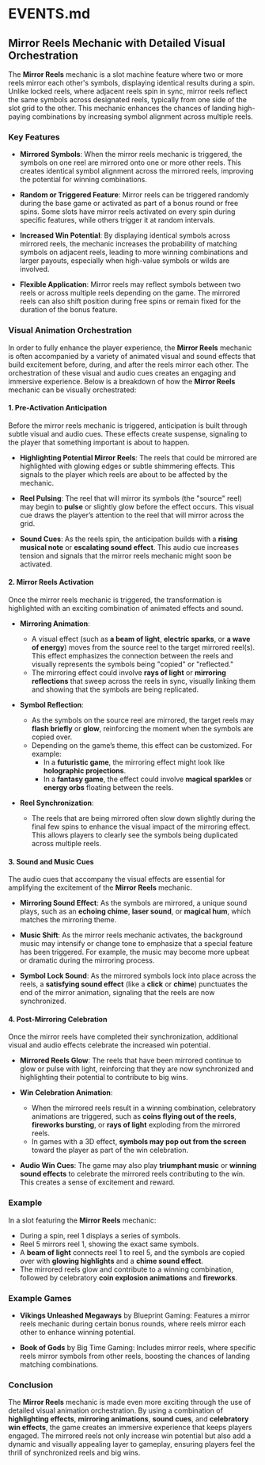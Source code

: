 # EVENTS.md

## Mirror Reels Mechanic with Detailed Visual Orchestration

The **Mirror Reels** mechanic is a slot machine feature where two or more reels mirror each other's symbols, displaying identical results during a spin. Unlike locked reels, where adjacent reels spin in sync, mirror reels reflect the same symbols across designated reels, typically from one side of the slot grid to the other. This mechanic enhances the chances of landing high-paying combinations by increasing symbol alignment across multiple reels.

### Key Features

- **Mirrored Symbols**: When the mirror reels mechanic is triggered, the symbols on one reel are mirrored onto one or more other reels. This creates identical symbol alignment across the mirrored reels, improving the potential for winning combinations.

- **Random or Triggered Feature**: Mirror reels can be triggered randomly during the base game or activated as part of a bonus round or free spins. Some slots have mirror reels activated on every spin during specific features, while others trigger it at random intervals.

- **Increased Win Potential**: By displaying identical symbols across mirrored reels, the mechanic increases the probability of matching symbols on adjacent reels, leading to more winning combinations and larger payouts, especially when high-value symbols or wilds are involved.

- **Flexible Application**: Mirror reels may reflect symbols between two reels or across multiple reels depending on the game. The mirrored reels can also shift position during free spins or remain fixed for the duration of the bonus feature.

### Visual Animation Orchestration

In order to fully enhance the player experience, the **Mirror Reels** mechanic is often accompanied by a variety of animated visual and sound effects that build excitement before, during, and after the reels mirror each other. The orchestration of these visual and audio cues creates an engaging and immersive experience. Below is a breakdown of how the **Mirror Reels** mechanic can be visually orchestrated:

#### 1. **Pre-Activation Anticipation**

Before the mirror reels mechanic is triggered, anticipation is built through subtle visual and audio cues. These effects create suspense, signaling to the player that something important is about to happen.

- **Highlighting Potential Mirror Reels**: The reels that could be mirrored are highlighted with glowing edges or subtle shimmering effects. This signals to the player which reels are about to be affected by the mechanic.
  
- **Reel Pulsing**: The reel that will mirror its symbols (the "source" reel) may begin to **pulse** or slightly glow before the effect occurs. This visual cue draws the player’s attention to the reel that will mirror across the grid.

- **Sound Cues**: As the reels spin, the anticipation builds with a **rising musical note** or **escalating sound effect**. This audio cue increases tension and signals that the mirror reels mechanic might soon be activated.

#### 2. **Mirror Reels Activation**

Once the mirror reels mechanic is triggered, the transformation is highlighted with an exciting combination of animated effects and sound.

- **Mirroring Animation**: 
    - A visual effect (such as **a beam of light**, **electric sparks**, or **a wave of energy**) moves from the source reel to the target mirrored reel(s). This effect emphasizes the connection between the reels and visually represents the symbols being "copied" or "reflected."
    - The mirroring effect could involve **rays of light** or **mirroring reflections** that sweep across the reels in sync, visually linking them and showing that the symbols are being replicated.

- **Symbol Reflection**:
    - As the symbols on the source reel are mirrored, the target reels may **flash briefly** or **glow**, reinforcing the moment when the symbols are copied over.
    - Depending on the game’s theme, this effect can be customized. For example:
        - In a **futuristic game**, the mirroring effect might look like **holographic projections**.
        - In a **fantasy game**, the effect could involve **magical sparkles** or **energy orbs** floating between the reels.
  
- **Reel Synchronization**:
    - The reels that are being mirrored often slow down slightly during the final few spins to enhance the visual impact of the mirroring effect. This allows players to clearly see the symbols being duplicated across multiple reels.

#### 3. **Sound and Music Cues**

The audio cues that accompany the visual effects are essential for amplifying the excitement of the **Mirror Reels** mechanic.

- **Mirroring Sound Effect**: As the symbols are mirrored, a unique sound plays, such as an **echoing chime**, **laser sound**, or **magical hum**, which matches the mirroring theme.
  
- **Music Shift**: As the mirror reels mechanic activates, the background music may intensify or change tone to emphasize that a special feature has been triggered. For example, the music may become more upbeat or dramatic during the mirroring process.
  
- **Symbol Lock Sound**: As the mirrored symbols lock into place across the reels, a **satisfying sound effect** (like a **click** or **chime**) punctuates the end of the mirror animation, signaling that the reels are now synchronized.

#### 4. **Post-Mirroring Celebration**

Once the mirror reels have completed their synchronization, additional visual and audio effects celebrate the increased win potential.

- **Mirrored Reels Glow**: The reels that have been mirrored continue to glow or pulse with light, reinforcing that they are now synchronized and highlighting their potential to contribute to big wins.
  
- **Win Celebration Animation**:
    - When the mirrored reels result in a winning combination, celebratory animations are triggered, such as **coins flying out of the reels**, **fireworks bursting**, or **rays of light** exploding from the mirrored reels.
    - In games with a 3D effect, **symbols may pop out from the screen** toward the player as part of the win celebration.

- **Audio Win Cues**: The game may also play **triumphant music** or **winning sound effects** to celebrate the mirrored reels contributing to the win. This creates a sense of excitement and reward.

### Example

In a slot featuring the **Mirror Reels** mechanic:
- During a spin, reel 1 displays a series of symbols.
- Reel 5 mirrors reel 1, showing the exact same symbols.
- A **beam of light** connects reel 1 to reel 5, and the symbols are copied over with **glowing highlights** and a **chime sound effect**.
- The mirrored reels glow and contribute to a winning combination, followed by celebratory **coin explosion animations** and **fireworks**.

### Example Games

- **Vikings Unleashed Megaways** by Blueprint Gaming: Features a mirror reels mechanic during certain bonus rounds, where reels mirror each other to enhance winning potential.
  
- **Book of Gods** by Big Time Gaming: Includes mirror reels, where specific reels mirror symbols from other reels, boosting the chances of landing matching combinations.

### Conclusion

The **Mirror Reels** mechanic is made even more exciting through the use of detailed visual animation orchestration. By using a combination of **highlighting effects**, **mirroring animations**, **sound cues**, and **celebratory win effects**, the game creates an immersive experience that keeps players engaged. The mirrored reels not only increase win potential but also add a dynamic and visually appealing layer to gameplay, ensuring players feel the thrill of synchronized reels and big wins.
